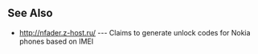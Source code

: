 ## See Also

- <http://nfader.z-host.ru/> --- Claims to generate unlock codes for
  Nokia phones based on IMEI